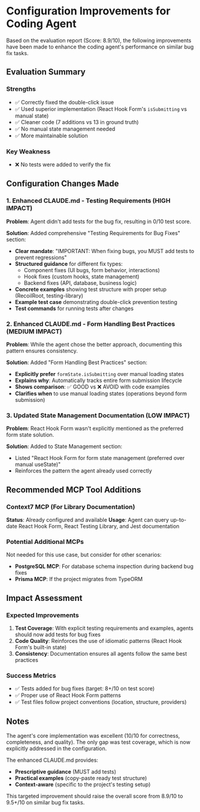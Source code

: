# Configuration Improvements for Coding Agent

Based on the evaluation report (Score: 8.9/10), the following improvements have been made to enhance the coding agent's performance on similar bug fix tasks.

## Evaluation Summary

### Strengths
- ✅ Correctly fixed the double-click issue
- ✅ Used superior implementation (React Hook Form's `isSubmitting` vs manual state)
- ✅ Cleaner code (7 additions vs 13 in ground truth)
- ✅ No manual state management needed
- ✅ More maintainable solution

### Key Weakness
- ❌ No tests were added to verify the fix

## Configuration Changes Made

### 1. Enhanced CLAUDE.md - Testing Requirements (HIGH IMPACT)

**Problem**: Agent didn't add tests for the bug fix, resulting in 0/10 test score.

**Solution**: Added comprehensive "Testing Requirements for Bug Fixes" section:

- **Clear mandate**: "IMPORTANT: When fixing bugs, you MUST add tests to prevent regressions"
- **Structured guidance** for different fix types:
  - Component fixes (UI bugs, form behavior, interactions)
  - Hook fixes (custom hooks, state management)
  - Backend fixes (API, database, business logic)
- **Concrete examples** showing test structure with proper setup (RecoilRoot, testing-library)
- **Example test case** demonstrating double-click prevention testing
- **Test commands** for running tests after changes

### 2. Enhanced CLAUDE.md - Form Handling Best Practices (MEDIUM IMPACT)

**Problem**: While the agent chose the better approach, documenting this pattern ensures consistency.

**Solution**: Added "Form Handling Best Practices" section:

- **Explicitly prefer** `formState.isSubmitting` over manual loading states
- **Explains why**: Automatically tracks entire form submission lifecycle
- **Shows comparison**: ✅ GOOD vs ❌ AVOID with code examples
- **Clarifies when** to use manual loading states (operations beyond form submission)

### 3. Updated State Management Documentation (LOW IMPACT)

**Problem**: React Hook Form wasn't explicitly mentioned as the preferred form state solution.

**Solution**: Added to State Management section:
- Listed "React Hook Form for form state management (preferred over manual useState)"
- Reinforces the pattern the agent already used correctly

## Recommended MCP Tool Additions

### Context7 MCP (For Library Documentation)
**Status**: Already configured and available
**Usage**: Agent can query up-to-date React Hook Form, React Testing Library, and Jest documentation

### Potential Additional MCPs
Not needed for this use case, but consider for other scenarios:
- **PostgreSQL MCP**: For database schema inspection during backend bug fixes
- **Prisma MCP**: If the project migrates from TypeORM

## Impact Assessment

### Expected Improvements
1. **Test Coverage**: With explicit testing requirements and examples, agents should now add tests for bug fixes
2. **Code Quality**: Reinforces the use of idiomatic patterns (React Hook Form's built-in state)
3. **Consistency**: Documentation ensures all agents follow the same best practices

### Success Metrics
- ✅ Tests added for bug fixes (target: 8+/10 on test score)
- ✅ Proper use of React Hook Form patterns
- ✅ Test files follow project conventions (location, structure, providers)

## Notes

The agent's core implementation was excellent (10/10 for correctness, completeness, and quality). The only gap was test coverage, which is now explicitly addressed in the configuration.

The enhanced CLAUDE.md provides:
- **Prescriptive guidance** (MUST add tests)
- **Practical examples** (copy-paste ready test structure)
- **Context-aware** (specific to the project's testing setup)

This targeted improvement should raise the overall score from 8.9/10 to 9.5+/10 on similar bug fix tasks.
